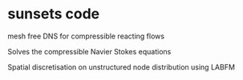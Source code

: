 # sunsets code
mesh free DNS for compressible reacting flows

Solves the compressible Navier Stokes equations

Spatial discretisation on unstructured node distribution using LABFM



